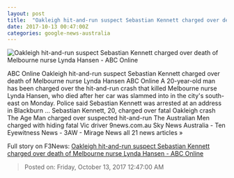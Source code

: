 ```yaml
---
layout: post
title:  "Oakleigh hit-and-run suspect Sebastian Kennett charged over death of Melbourne nurse Lynda Hansen - ABC Online"
date: 2017-10-13 00:47:00Z
categories: google-news-australia
---
```


![Oakleigh hit-and-run suspect Sebastian Kennett charged over death of Melbourne nurse Lynda Hansen - ABC Online](http://www.abc.net.au/news/image/9045822-1x1-700x700.jpg)

ABC Online Oakleigh hit-and-run suspect Sebastian Kennett charged over death of Melbourne nurse Lynda Hansen ABC Online A 20-year-old man has been charged over the hit-and-run crash that killed Melbourne nurse Lynda Hansen, who died after her car was slammed into in the city's south-east on Monday. Police said Sebastian Kennett was arrested at an address in Blackburn ... Sebastian Kennett, 20, charged over fatal Oakleigh crash The Age Man charged over suspected hit-and-run The Australian Men charged with hiding fatal Vic driver 9news.com.au Sky News Australia - Ten Eyewitness News - 3AW - Mirage News all 21 news articles »


Full story on F3News: [Oakleigh hit-and-run suspect Sebastian Kennett charged over death of Melbourne nurse Lynda Hansen - ABC Online](http://www.f3nws.com/n/sRdxSC)

> Posted on: Friday, October 13, 2017 12:47:00 AM
